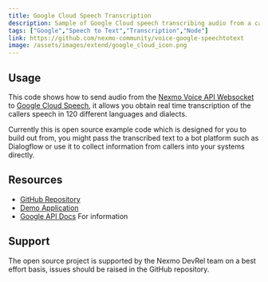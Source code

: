 ```yaml
---
title: Google Cloud Speech Transcription
description: Sample of Google Cloud speech transcribing audio from a call in realtime, supports 120 language/dialects
tags: ["Google","Speech to Text","Transcription","Node"]
link: https://github.com/nexmo-community/voice-google-speechtotext
image: /assets/images/extend/google_cloud_icon.png
---
```


## Usage
This code shows how to send audio from the [Nexmo Voice API Websocket](https://developer.nexmo.com/voice/voice-api/guides/websockets) to  [Google Cloud Speech](https://cloud.google.com/speech-to-text/), it allows you obtain real time transcription of the callers speech in 120 different languages and dialects.

Currently this is open source example code which is designed for you to build out from, you might pass the transcribed text to a bot platform such as Dialogflow or use it to collect information from callers into your systems directly. 

## Resources
* [GitHub Repository](https://github.com/nexmo-community/voice-google-speechtotext)
* [Demo Application](http://googlespeech.nexmodev.com/)
* [Google API Docs](https://cloud.google.com/speech-to-text/docs/) For information

## Support
The open source project is supported by the Nexmo DevRel team on a best effort basis, issues should be raised in the GitHub repository.
